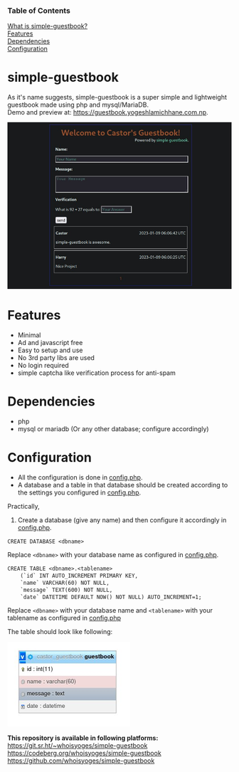 ### Table of Contents
[What is simple-guestbook?](#simple-guestbook)  
[Features](#features)  
[Dependencies](#dependencies)  
[Configuration](#configuration)

# simple-guestbook

As it's name suggests, simple-guestbook is a super simple and lightweight guestbook made using php and mysql/MariaDB.  
Demo and preview at: <https://guestbook.yogeshlamichhane.com.np>.

![Simple Guestbook Preview](/preview_guestbook.jpg)

# Features
- Minimal
- Ad and javascript free
- Easy to setup and use
- No 3rd party libs are used
- No login required
- simple captcha like verification process for anti-spam

# Dependencies
- php
- mysql or mariadb (Or any other database; configure accordingly)

# Configuration
- All the configuration is done in [config.php](/config.php).
- A database and a table in that database should be created according to the settings you configured in [config.php](/config.php).

Practically,
1. Create a database (give any name) and then configure it accordingly in [config.php](/config.php).

```
CREATE DATABASE <dbname>
```

Replace `<dbname>` with your database name as configured in [config.php](/config.php).

```
CREATE TABLE <dbname>.<tablename>
    (`id` INT AUTO_INCREMENT PRIMARY KEY,
    `name` VARCHAR(60) NOT NULL,
    `message` TEXT(600) NOT NULL,
    `date` DATETIME DEFAULT NOW() NOT NULL) AUTO_INCREMENT=1;
```

Replace `<dbname>` with your database name and `<tablename>` with your tablename as configured in [config.php](/config.php)

The table should look like following:

![database preview](/preview_database.jpg)

**This repository is available in following platforms:**
<https://git.sr.ht/~whoisyoges/simple-guestbook>  
<https://codeberg.org/whoisyoges/simple-guestbook>  
<https://github.com/whoisyoges/simple-guestbook>
